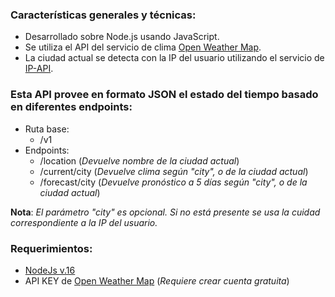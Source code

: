 ### Características generales y técnicas:

- Desarrollado sobre Node.js usando JavaScript.
- Se utiliza el API del servicio de clima [Open Weather Map](https://openweathermap.org/).
- La ciudad actual se detecta con la IP del usuario utilizando el servicio de [IP-API](https://ip-api.com/).

### Esta API provee en formato JSON el estado del tiempo basado en diferentes endpoints:

- Ruta base:
  - /v1
- Endpoints:
  - /location (_Devuelve nombre de la ciudad actual_)
  - /current/city (_Devuelve clima según "city", o de la ciudad actual_)
  - /forecast/city (_Devuelve pronóstico a 5 días según "city", o de la ciudad actual_)

**Nota**: _El parámetro "city" es opcional. Si no está presente se usa la cuidad correspondiente a la IP del usuario._

### Requerimientos:

- [NodeJs v.16](https://nodejs.org/es/)
- API KEY de [Open Weather Map](https://openweathermap.org/) (_Requiere crear cuenta gratuita_)
